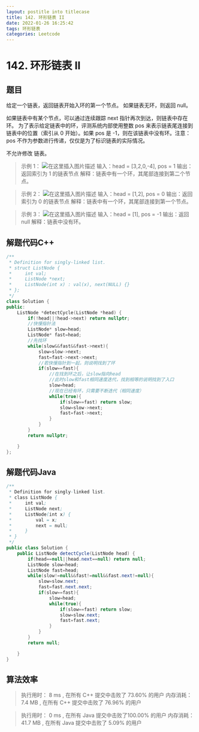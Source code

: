 ```yaml
---
layout: postitle into titlecase
title: 142. 环形链表 II
date: 2022-01-26 16:25:42
tags: 环形链表
categories: Leetcode
---
```


# 142. 环形链表 II 
## 题目
给定一个链表，返回链表开始入环的第一个节点。 如果链表无环，则返回 null。

如果链表中有某个节点，可以通过连续跟踪 next 指针再次到达，则链表中存在环。 为了表示给定链表中的环，评测系统内部使用整数 pos 来表示链表尾连接到链表中的位置（索引从 0 开始）。如果 pos 是 -1，则在该链表中没有环。注意：pos 不作为参数进行传递，仅仅是为了标识链表的实际情况。

不允许修改 链表。

> 示例 1：
> ![在这里插入图片描述](https://img-blog.csdnimg.cn/6ab29a6330934536ac0fbc359cc24574.png)
> 输入：head = [3,2,0,-4], pos = 1 
> 输出：返回索引为 1 的链表节点
> 解释：链表中有一个环，其尾部连接到第二个节点。

> 示例 2：
> ![在这里插入图片描述](https://img-blog.csdnimg.cn/0bcb1182478c4ab4845ceb88711cdcc4.png)
> 输入：head = [1,2], pos = 0 
> 输出：返回索引为 0 的链表节点 
> 解释：链表中有一个环，其尾部连接到第一个节点。

> 示例 3：
> ![在这里插入图片描述](https://img-blog.csdnimg.cn/37b83dc81e434d1eba5b51196cdcc516.png)
> 输入：head = [1], pos = -1 
> 输出：返回 null
> 解释：链表中没有环。

## 解题代码C++

```cpp
/**
 * Definition for singly-linked list.
 * struct ListNode {
 *     int val;
 *     ListNode *next;
 *     ListNode(int x) : val(x), next(NULL) {}
 * };
 */
class Solution {
public:
    ListNode *detectCycle(ListNode *head) {
        if(!head||!head->next) return nullptr;
        //快慢指针法
        ListNode* slow=head;
        ListNode* fast=head;
        //先找环
        while(slow&&fast&&fast->next){
            slow=slow->next;
            fast=fast->next->next;
            //若快慢指针到一起，则说明找到了环
            if(slow==fast){
                //在找到环之后，让slow指向head
                //此时slow和fast相同速度迭代，找到相等的说明找到了入口
                slow=head;
                //现在已经有环，只需要不断迭代（相同速度）
                while(true){
                    if(slow==fast) return slow;
                    slow=slow->next;
                    fast=fast->next;
                }
            }
        }
        return nullptr;

    }
};
```
## 解题代码Java

```java
/**
 * Definition for singly-linked list.
 * class ListNode {
 *     int val;
 *     ListNode next;
 *     ListNode(int x) {
 *         val = x;
 *         next = null;
 *     }
 * }
 */
public class Solution {
    public ListNode detectCycle(ListNode head) {
        if(head==null||head.next==null) return null;
        ListNode slow=head;
        ListNode fast=head;
        while(slow!=null&&fast!=null&&fast.next!=null){
            slow=slow.next;
            fast=fast.next.next;
            if(slow==fast){
                slow=head;
                while(true){
                    if(slow==fast) return slow;
                    slow=slow.next;
                    fast=fast.next;
                }
            }
        }
        return null;

    }
}
```

## 算法效率

> 执行用时： 8 ms , 在所有 C++ 提交中击败了 73.60% 的用户
> 内存消耗： 7.4 MB , 在所有 C++ 提交中击败了 76.96% 的用户

> 执行用时： 0 ms , 在所有 Java 提交中击败了100.00% 的用户
> 内存消耗：41.7 MB , 在所有 Java 提交中击败了 5.09% 的用户
